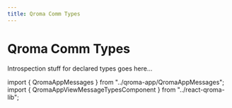 ```yaml
---
title: Qroma Comm Types
---
```


# Qroma Comm Types

Introspection stuff for declared types goes here...
  
import { QromaAppMessages } from "../qroma-app/QromaAppMessages";
import { QromaAppViewMessageTypesComponent } from "../react-qroma-lib";


<QromaAppViewMessageTypesComponent
  messages={QromaAppMessages}
  />